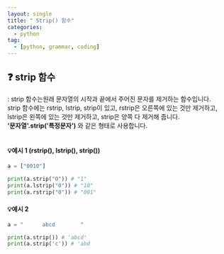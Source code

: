 ```yaml
---
layout: single
title: " Strip() 함수"
categories: 
  - python
tag:
  - [python, grammar, coding]
--- 
```

## ❓ strip 함수
: strip 함수는원래 문자열의 시작과 끝에서 주어진 문자를 제거하는 함수입니다.  
strip 함수에는 rstrip, lstrip, strip이 있고, rstrip은 오른쪽에 있는 것만 제거하고,  
lstrip은 왼쪽에 있는 것만 제거하고, strip은 양쪽 다 제거해 줍니다.
<br />
**'문자열'.strip('특정문자')** 와 같은 형태로 사용합니다.  
<br />
#### 💡예시 1 (rstrip(), lstrip(), strip())    
```python  
a = ["0010"]

print(a.strip("0")) # "1"
print(a.lstrip("0")) # "10"
print(a.rstrip("0")) # "001"
```  
#### 💡예시 2
```python  
a = "      abcd        "

print(a.strip()) # 'abcd'
print(a.strip('c')) # 'abd
``` 
